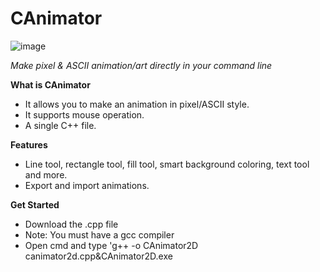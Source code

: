 # CAnimator
![image](https://github.com/yvantot/canimator2d/assets/123827898/f167bd60-4b71-4877-af05-877d5c7f14a1)

_Make pixel & ASCII animation/art directly in your command line_

**What is CAnimator**
- It allows you to make an animation in pixel/ASCII style.
- It supports mouse operation.
- A single C++ file.

**Features**
- Line tool, rectangle tool, fill tool, smart background coloring, text tool and more.
- Export and import animations.

**Get Started**
- Download the .cpp file
- Note: You must have a gcc compiler
- Open cmd and type 'g++ -o CAnimator2D canimator2d.cpp&CAnimator2D.exe


